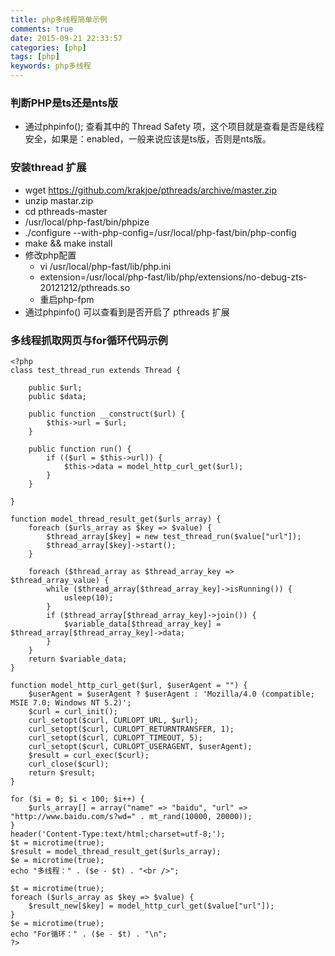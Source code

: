 ```yaml
---
title: php多线程简单示例
comments: true
date: 2015-09-21 22:33:57
categories: [php]
tags: [php]
keywords: php多线程
---
```


### 判断PHP是ts还是nts版
  - 通过phpinfo(); 查看其中的 Thread Safety 项，这个项目就是查看是否是线程安全，如果是：enabled，一般来说应该是ts版，否则是nts版。

### 安装thread 扩展
  - wget https://github.com/krakjoe/pthreads/archive/master.zip
  - unzip mastar.zip
  - cd pthreads-master
  - /usr/local/php-fast/bin/phpize
  - ./configure --with-php-config=/usr/local/php-fast/bin/php-config 
  - make && make install
  - 修改php配置
    - vi /usr/local/php-fast/lib/php.ini 
    - extension=/usr/local/php-fast/lib/php/extensions/no-debug-zts-20121212/pthreads.so
    - 重启php-fpm
  - 通过phpinfo() 可以查看到是否开启了 pthreads 扩展

### 多线程抓取网页与for循环代码示例

```
<?php
class test_thread_run extends Thread { 

    public $url; 
    public $data; 

    public function __construct($url) { 
        $this->url = $url; 
    } 

    public function run() { 
        if (($url = $this->url)) { 
            $this->data = model_http_curl_get($url); 
        } 
    } 

} 

function model_thread_result_get($urls_array) { 
    foreach ($urls_array as $key => $value) { 
        $thread_array[$key] = new test_thread_run($value["url"]); 
        $thread_array[$key]->start(); 
    } 

    foreach ($thread_array as $thread_array_key => $thread_array_value) { 
        while ($thread_array[$thread_array_key]->isRunning()) { 
            usleep(10); 
        } 
        if ($thread_array[$thread_array_key]->join()) { 
            $variable_data[$thread_array_key] = $thread_array[$thread_array_key]->data; 
        } 
    } 
    return $variable_data; 
} 

function model_http_curl_get($url, $userAgent = "") { 
    $userAgent = $userAgent ? $userAgent : 'Mozilla/4.0 (compatible; MSIE 7.0; Windows NT 5.2)'; 
    $curl = curl_init(); 
    curl_setopt($curl, CURLOPT_URL, $url); 
    curl_setopt($curl, CURLOPT_RETURNTRANSFER, 1); 
    curl_setopt($curl, CURLOPT_TIMEOUT, 5); 
    curl_setopt($curl, CURLOPT_USERAGENT, $userAgent); 
    $result = curl_exec($curl); 
    curl_close($curl); 
    return $result; 
} 

for ($i = 0; $i < 100; $i++) { 
    $urls_array[] = array("name" => "baidu", "url" => "http://www.baidu.com/s?wd=" . mt_rand(10000, 20000)); 
} 
header('Content-Type:text/html;charset=utf-8;'); 
$t = microtime(true); 
$result = model_thread_result_get($urls_array); 
$e = microtime(true); 
echo "多线程：" . ($e - $t) . "<br />"; 

$t = microtime(true); 
foreach ($urls_array as $key => $value) { 
    $result_new[$key] = model_http_curl_get($value["url"]); 
} 
$e = microtime(true); 
echo "For循环：" . ($e - $t) . "\n"; 
?>
```
